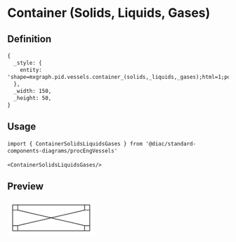 # Container (Solids, Liquids, Gases)

## Definition

```
{
  _style: { 
    entity: 'shape=mxgraph.pid.vessels.container_(solids,_liquids,_gases);html=1;pointerEvents=1;align=center;verticalLabelPosition=bottom;verticalAlign=top;dashed=0;',
  },
  _width: 150,
  _height: 50,
}
```

## Usage

```
import { ContainerSolidsLiquidsGases } from '@diac/standard-components-diagrams/procEngVessels'

<ContainerSolidsLiquidsGases/>
```

## Preview

<img src="./container-solids-liquids-gases.png" width="200"/>
